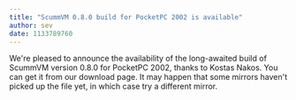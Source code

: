```yaml
---
title: "ScummVM 0.8.0 build for PocketPC 2002 is available"
author: sev
date: 1133789760
---
```


We're pleased to announce the availability of the long-awaited build of ScummVM version 0.8.0 for PocketPC 2002, thanks to Kostas Nakos. You can get it from our download page. It may happen that some mirrors haven't picked up the file yet, in which case try a different mirror.

